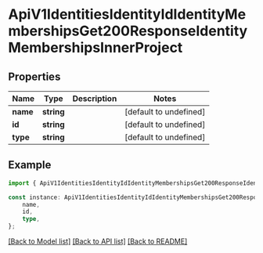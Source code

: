 # ApiV1IdentitiesIdentityIdIdentityMembershipsGet200ResponseIdentityMembershipsInnerProject


## Properties

Name | Type | Description | Notes
------------ | ------------- | ------------- | -------------
**name** | **string** |  | [default to undefined]
**id** | **string** |  | [default to undefined]
**type** | **string** |  | [default to undefined]

## Example

```typescript
import { ApiV1IdentitiesIdentityIdIdentityMembershipsGet200ResponseIdentityMembershipsInnerProject } from './api';

const instance: ApiV1IdentitiesIdentityIdIdentityMembershipsGet200ResponseIdentityMembershipsInnerProject = {
    name,
    id,
    type,
};
```

[[Back to Model list]](../README.md#documentation-for-models) [[Back to API list]](../README.md#documentation-for-api-endpoints) [[Back to README]](../README.md)
